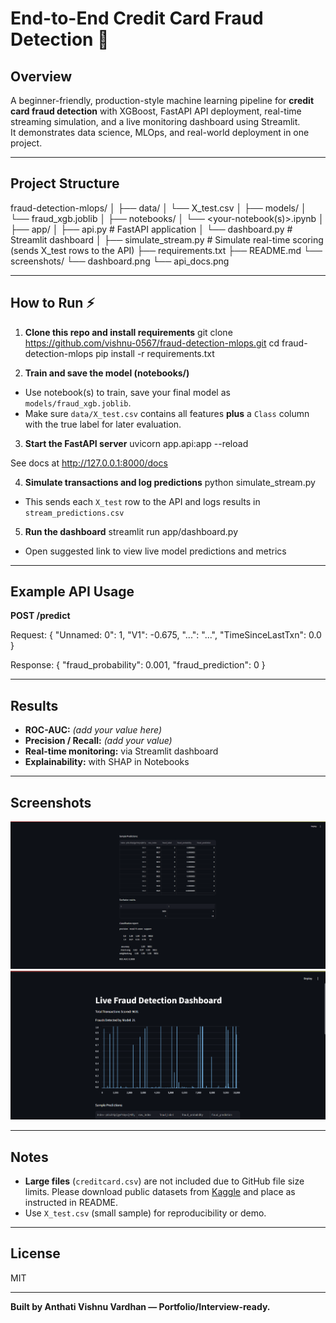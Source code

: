 # End-to-End Credit Card Fraud Detection 🚀

## Overview

A beginner-friendly, production-style machine learning pipeline for **credit card fraud detection** with XGBoost, FastAPI API deployment, real-time streaming simulation, and a live monitoring dashboard using Streamlit.  
It demonstrates data science, MLOps, and real-world deployment in one project.

---

## Project Structure

fraud-detection-mlops/
│
├── data/
│ └── X_test.csv
│
├── models/
│ └── fraud_xgb.joblib
│
├── notebooks/
│ └── <your-notebook(s)>.ipynb
│
├── app/
│ ├── api.py # FastAPI application
│ └── dashboard.py # Streamlit dashboard
│
├── simulate_stream.py # Simulate real-time scoring (sends X_test rows to the API)
├── requirements.txt
├── README.md
└── screenshots/
└── dashboard.png
└── api_docs.png



---

## How to Run ⚡

1. **Clone this repo and install requirements**
git clone https://github.com/vishnu-0567/fraud-detection-mlops.git
cd fraud-detection-mlops
pip install -r requirements.txt



2. **Train and save the model (notebooks/)**
- Use notebook(s) to train, save your final model as `models/fraud_xgb.joblib`.
- Make sure `data/X_test.csv` contains all features **plus** a `Class` column with the true label for later evaluation.

3. **Start the FastAPI server**
uvicorn app.api:app --reload


See docs at http://127.0.0.1:8000/docs

4. **Simulate transactions and log predictions**
python simulate_stream.py


- This sends each `X_test` row to the API and logs results in `stream_predictions.csv`

5. **Run the dashboard**
streamlit run app/dashboard.py


- Open suggested link to view live model predictions and metrics

---

## Example API Usage

**POST /predict**

Request:
{
"Unnamed: 0": 1,
"V1": -0.675,
"...": "...",
"TimeSinceLastTxn": 0.0
}



Response:
{
"fraud_probability": 0.001,
"fraud_prediction": 0
}



---

## Results

- **ROC-AUC:** _(add your value here)_
- **Precision / Recall:** _(add your value)_
- **Real-time monitoring:** via Streamlit dashboard
- **Explainability:** with SHAP in Notebooks

---

## Screenshots

![API Swagger Docs](screenshots/api_docs.png)
![Streamlit Dashboard](screenshots/dashboard.png)

---

## Notes

- **Large files** (`creditcard.csv`) are not included due to GitHub file size limits. Please download public datasets from [Kaggle](https://www.kaggle.com/mlg-ulb/creditcardfraud) and place as instructed in README.
- Use `X_test.csv` (small sample) for reproducibility or demo.

---

## License

MIT

---

**Built by Anthati Vishnu Vardhan — Portfolio/Interview-ready.**
